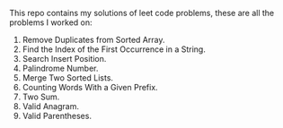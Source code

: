 This repo contains my solutions of leet code problems, these are all the problems I worked on:  
001. Remove Duplicates from Sorted Array.  
002. Find the Index of the First Occurrence in a String.  
003. Search Insert Position.  
004. Palindrome Number.  
005. Merge Two Sorted Lists.  
006. Counting Words With a Given Prefix.  
007. Two Sum.  
008. Valid Anagram.  
009. Valid Parentheses.  
